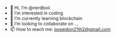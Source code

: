- 👋 Hi, I’m @nerdboii
- 👀 I’m interested in coding
- 🌱 I’m currently learning blockchain
- 💞️ I’m looking to collaborate on ...
- 📫 How to reach me: poseidon21th2@gmail.com

<!---
nerdboii/nerdboii is a ✨ special ✨ repository because its `README.md` (this file) appears on your GitHub profile.
You can click the Preview link to take a look at your changes.
--->
